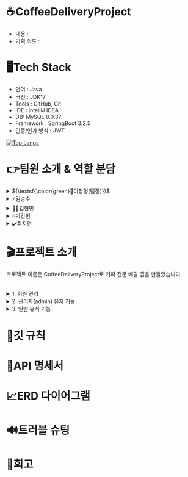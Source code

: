 # ☕CoffeeDeliveryProject
- 내용 :
- 기획 의도 :
  
# 🖥️Tech Stack
- 언어 : Java
- 버전 : JDK17
- Tools : GitHub, Git
- IDE : IntelliJ IDEA
- DB: MySQL 8.0.37
- Framework : SpringBoot 3.2.5
- 인증/인가 방식 : JWT

[![Top Langs](https://github-readme-stats.vercel.app/api/top-langs/?username=dlalwn&layout=compact)](https://github.com/dlalwn/github-readme-stats)
  
# 👉팀원 소개 & 역할 분담
<details>
<summary>
  ${\textsf{\color{green}🤡이창형(팀장)}}$
</summary>
   토글 안 내용
</details>
<details>
<summary>
  ⚡김승수
</summary>
   토글 안 내용
</details>
<details>
<summary>
  👍🏻김현민
</summary>
   토글 안 내용
</details>
<details>
<summary>
  💦박강현
</summary>
   토글 안 내용
</details>
<details>
<summary>
  ✔️최지연
</summary>
   토글 안 내용
</details>

# 🎬프로젝트 소개
프로젝트 이름은 CoffeeDeliveryProject로 커피 전문 배달 앱을 만들었습니다.<br><br>
<details>
<summary>
  1. 회원 관리
</summary>
  <br>
   • 회원 가입 및 로그인/로그아웃<br>
    - 사용자는 간편하게 회원 가입하고, 로그인/로그아웃 기능을 통해 자신의 계정을 관리 가능<br><br>
   • 프로필 수정<br>
    - 일반 유저는 자신의 프로필을 수정 가능<br>
</details>
<details>
<summary>
  2. 관리자(admin) 유저 기능
</summary>
  <br>
   •회원 관리<br>
    - 전체 회원 조회<br>
    - 특정 회원 정보 수정 및 삭제<br>
    - 회원 차단<br>
    - 일반 유저를 관리자로 권한 변경<br><br>
  •카페 페이지 관리<br>
    - 카페 등록, 조회, 수정, 삭제<br><br>
  •카페 메뉴 관리<br>
    - 메뉴 등록, 삭제<br><br>
  •주문 관리<br>
    - 주문 상태 변경- 주문 취소<br>
</details>
<details>
<summary>
  3. 일반 유저 기능
</summary>
  <br>
   •카페 페이지 조회<br>
    - 다양한 카페 페이지를 조회 가능<br><br>
  •주문 작성 및 조회<br>
    - 커피를 주문하고 주문 내역을 조회 가능<br><br>
  •리뷰 기능<br>
    - 리뷰 작성, 수정, 조회, 삭제<br>
    - 카페 페이지와 리뷰에 좋아요 및 좋아요 취소<br>
    - 단, 리뷰 수정, 삭제, 좋아요 취소는 본인이 작성한 경우에만 가능<br>
</details>


# 📢깃 규칙
# 📑API 명세서
# 📈ERD 다이어그램
# 🔊트러블 슈팅
# 📓회고

